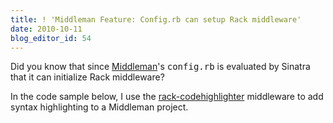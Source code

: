 ```yaml
---
title: ! 'Middleman Feature: Config.rb can setup Rack middleware'
date: 2010-10-11
blog_editor_id: 54
---
```


[Middleman]: http://middlemanapp.com
[rack-codehighlighter]: http://github.com/wbzyl/rack-codehighlighter

Did you know that since [Middleman]'s <tt>config.rb</tt> is evaluated by Sinatra that it can initialize Rack middleware?

In the code sample below, I use the [rack-codehighlighter] middleware to add syntax highlighting to a Middleman project.

<script src="http://gist.github.com/621390.js?file=config.rb"></script>
